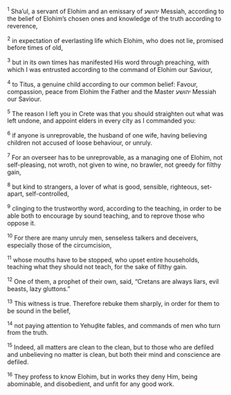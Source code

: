 <sup>1</sup> Sha’ul, a servant of Elohim and an emissary of יהושע Messiah, according to the belief of Elohim’s chosen ones and knowledge of the truth according to reverence,

<sup>2</sup> in expectation of everlasting life which Elohim, who does not lie, promised before times of old,

<sup>3</sup> but in its own times has manifested His word through preaching, with which I was entrusted according to the command of Elohim our Saviour,

<sup>4</sup> to Titus, a genuine child according to our common belief: Favour, compassion, peace from Elohim the Father and the Master יהושע Messiah our Saviour.

<sup>5</sup> The reason I left you in Crete was that you should straighten out what was left undone, and appoint elders in every city as I commanded you:

<sup>6</sup> if anyone is unreprovable, the husband of one wife, having believing children not accused of loose behaviour, or unruly.

<sup>7</sup> For an overseer has to be unreprovable, as a managing one of Elohim, not self-pleasing, not wroth, not given to wine, no brawler, not greedy for filthy gain,

<sup>8</sup> but kind to strangers, a lover of what is good, sensible, righteous, set-apart, self-controlled,

<sup>9</sup> clinging to the trustworthy word, according to the teaching, in order to be able both to encourage by sound teaching, and to reprove those who oppose it.

<sup>10</sup> For there are many unruly men, senseless talkers and deceivers, especially those of the circumcision,

<sup>11</sup> whose mouths have to be stopped, who upset entire households, teaching what they should not teach, for the sake of filthy gain.

<sup>12</sup> One of them, a prophet of their own, said, “Cretans are always liars, evil beasts, lazy gluttons.”

<sup>13</sup> This witness is true. Therefore rebuke them sharply, in order for them to be sound in the belief,

<sup>14</sup> not paying attention to Yehuḏite fables, and commands of men who turn from the truth.

<sup>15</sup> Indeed, all matters are clean to the clean, but to those who are defiled and unbelieving no matter is clean, but both their mind and conscience are defiled.

<sup>16</sup> They profess to know Elohim, but in works they deny Him, being abominable, and disobedient, and unfit for any good work.

